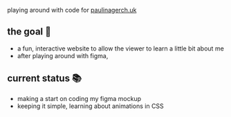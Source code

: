 playing around with code for [paulinagerch.uk](https://paulinagerch.uk)

## the goal 🚀
- a fun, interactive website to allow the viewer to learn a little bit about me
- after playing around with figma, 

## current status 📚
- making a start on coding my figma mockup
- keeping it simple, learning about animations in CSS


